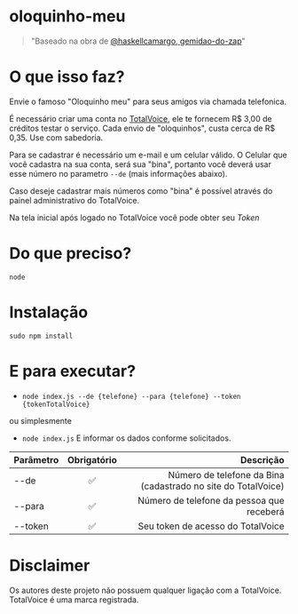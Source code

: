 # oloquinho-meu
> "Baseado na obra de [@haskellcamargo, gemidao-do-zap](https://github.com/haskellcamargo/gemidao-do-zap)"

# O que isso faz?
Envie o famoso "Oloquinho meu" para seus amigos via chamada telefonica.

É necessário criar uma conta no [TotalVoice](https://totalvoice.com.br), ele te fornecem R$ 3,00 de créditos testar o serviço. Cada envio de "oloquinhos", custa cerca de R$ 0,35. Use com sabedoria.

Para se cadastrar é necessário um e-mail e um celular válido. O Celular que você cadastra na sua conta, será sua "bina", portanto você deverá usar esse número no parametro `--de` (mais informações abaixo). 

Caso deseje cadastrar mais números como "bina" é possível através do painel administrativo do TotalVoice.

Na tela inicial após logado no TotalVoice você pode obter seu *Token*

# Do que preciso?
`node`

# Instalação
`sudo npm install`

# E para executar?
* `node index.js --de {telefone} --para {telefone} --token {tokenTotalVoice}`

ou simplesmente

* `node index.js`
E informar os dados conforme solicitados.

| Parâmetro  |  Obrigatório  | Descrição |
| :------------ |:---------------:| -----:|
| --de | ✅ | Número de telefone da Bina (cadastrado no site do TotalVoice) |
| --para | ✅ | Número de telefone da pessoa que receberá |
| --token | ✅ | Seu token de acesso do TotalVoice |

# Disclaimer
Os autores deste projeto não possuem qualquer ligação com a TotalVoice. TotalVoice é uma marca registrada.